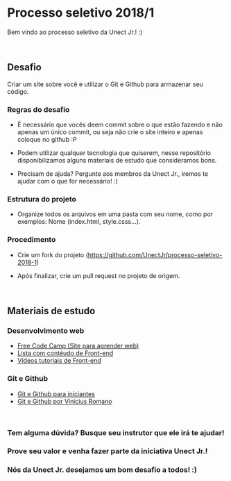 # Processo seletivo 2018/1

Bem vindo ao processo seletivo da Unect Jr.! :)

  

<br>

  

## Desafio

Criar um site sobre você e utilizar o Git e Github para armazenar seu código.

  

### Regras do desafio

* É necessário que vocês deem commit sobre o que estão fazendo e não apenas um único commit, ou seja não crie o site inteiro e apenas coloque no github :P

* Podem utilizar qualquer tecnologia que quiserem, nesse repositório disponibilizamos alguns materiais de estudo que consideramos bons.

* Precisam de ajuda? Pergunte aos membros da Unect Jr., iremos te ajudar com o que for necessário! :)

  

### Estrutura do projeto

* Organize todos os arquivos em uma pasta com seu nome, como por exemplos: Nome (index.html, style.csss...).

  
  

### Procedimento

* Crie um fork do projeto (https://github.com/UnectJr/processo-seletivo-2018-1)

* Após finalizar, crie um pull request no projeto de origem.

  

<br>

  

## Materiais de estudo

### Desenvolvimento web
*  [Free Code Camp (Site para aprender web)](https://www.freecodecamp.org/)
* [Lista com contéudo de Front-end](https://github.com/syaning/awesome-frontend)
* [Vídeos tutoriais de Front-end](https://www.youtube.com/watch?v=UB1O30fR-EE&list=PLillGF-RfqbZTASqIqdvm1R5mLrQq79CU)
  

### Git e Github

*  [Git e Github para iniciantes](https://www.udemy.com/git-e-github-para-iniciantes/)
*  [Git e Github por Vinicius Romano](https://github.com/UnectJr/treinamento-github) 

<br>

  
### Tem alguma dúvida? Busque seu instrutor que ele irá te ajudar!   

### Prove seu valor e venha fazer parte da iniciativa Unect Jr.!

### Nós da Unect Jr. desejamos um bom desafio a todos! :)